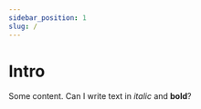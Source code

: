 ```yaml
---
sidebar_position: 1
slug: /
---
```


# Intro

Some content. Can I write text in *italic* and **bold**?
